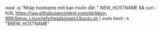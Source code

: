 read -p "Nhập hostname mới bạn muốn đặt: " NEW_HOSTNAME && curl -fsSL https://raw.githubusercontent.com/darkboy-999/Setup_Linux/refs/heads/main/Ubuntu.sh | sudo bash -s "$NEW_HOSTNAME"
